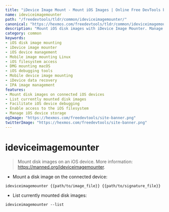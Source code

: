 ```yaml
---
title: "iDevice Image Mount - Mount iOS Images | Online Free DevTools by Hexmos"
name: ideviceimagemounter
path: "/freedevtools/tldr/common/ideviceimagemounter/"
canonical: "https://hexmos.com/freedevtools/tldr/common/ideviceimagemounter/"
description: "Mount iOS disk images with iDevice Image Mounter. Manage device storage, debug applications and access filesystem. Free online tool, no registration required."
category: common
keywords:
- iOS disk image mounting
- iDevice image mounter
- iOS device management
- Mobile image mounting Linux
- iOS filesystem access
- DMG mounting macOS
- iOS debugging tools
- Mobile device image mounting
- iDevice data recovery
- IPA image management
features:
- Mount disk images on connected iOS devices
- List currently mounted disk images
- Facilitate iOS device debugging
- Enable access to the iOS filesystem
- Manage iOS device storage
ogImage: "https://hexmos.com/freedevtools/site-banner.png"
twitterImage: "https://hexmos.com/freedevtools/site-banner.png"
---
```


# ideviceimagemounter

> Mount disk images on an iOS device.
> More information: <https://manned.org/ideviceimagemounter>.

- Mount a disk image on the connected device:

`ideviceimagemounter {{path/to/image_file}} {{path/to/signature_file}}`

- List currently mounted disk images:

`ideviceimagemounter --list`
